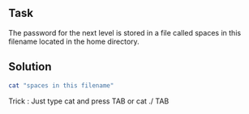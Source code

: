 
## Task

The password for the next level is stored in a file called spaces in this filename located in the home directory.

## Solution

```sh
cat "spaces in this filename"
```

Trick : Just type cat and press TAB or cat ./ TAB
